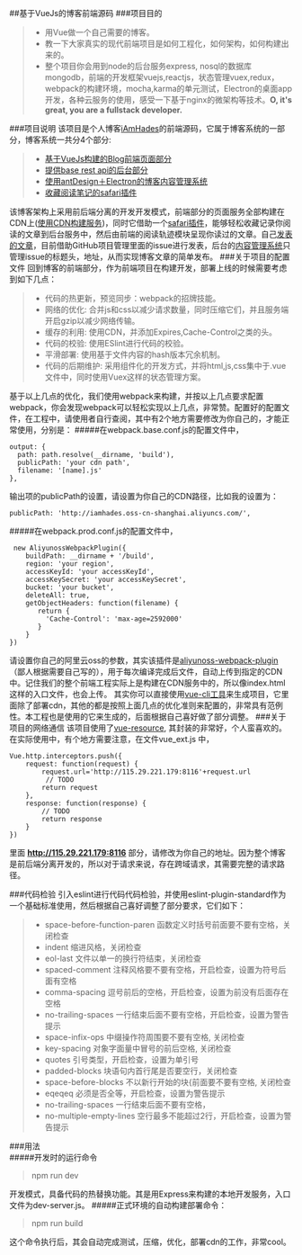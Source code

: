 ##基于VueJs的博客前端源码
###项目目的

> - 用Vue做一个自己需要的博客。
> - 教一下大家真实的现代前端项目是如何工程化，如何架构，如何构建出来的。
> - 整个项目你会用到node的后台服务express, nosql的数据库mongodb，前端的开发框架vuejs,reactjs，状态管理vuex,redux，webpack的构建环境，mocha,karma的单元测试，Electron的桌面app开发，各种云服务的使用，感受一下基于nginx的微架构等技术。**O, it's great, you are a fullstack developer.**

###项目说明
该项目是个人博客[iAmHades](http://www.iamhades.com)的前端源码，它属于博客系统的一部分，博客系统一共分4个部分:

> - [基于VueJs构建的Blog前端页面部分](https://github.com/iAmHades/blog-webui-vue) 
> - [提供base rest api的后台部分](https://github.com/iAmHades/blog)
> - [使用antDesign＋Electron的博客内容管理系统](https://github.com/iAmHades/blog-admin-client)
> - [收藏阅读笔记的safari插件](https://github.com/iAmHades/blog-safari-plugin)

该博客架构上采用前后端分离的开发开发模式，前端部分的页面服务全部构建在CDN上([使用CDN构建服务](https://github.com/iAmHades/articles/issues/1))，同时它借助一个[safari插件](https://github.com/iAmHades/blog-safari-plugin)，能够轻松收藏记录你阅读的文章到后台服务中，然后由前端的阅读轨迹模块呈现你读过的文章。自己[发表的文章](https://github.com/iAmHades/articles)，目前借助GitHub项目管理里面的issue进行发表，后台的[内容管理系统](https://github.com/iAmHades/blog-admin-client)只管理issue的标题头，地址，从而实现博客文章的简单发布。
###关于项目的配置文件
回到博客的前端部分，作为前端项目在构建开发，部署上线的时候需要考虑到如下几点：

> - 代码的热更新，预览同步：webpack的招牌技能。
> - 网络的优化: 合并js和css以减少请求数量，同时压缩它们，并且服务端开启gzip以减少网络传输。
> - 缓存的利用: 使用CDN，并添加Expires,Cache-Control之类的头。
> - 代码的校验: 使用ESlint进行代码的校验。
> - 平滑部署: 使用基于文件内容的hash版本冗余机制。
> - 代码的后期维护: 采用组件化的开发方式，并将html,js,css集中于.vue文件中，同时使用Vuex这样的状态管理方案。

基于以上几点的优化，我们使用webpack来构建，并按以上几点要求配置webpack，你会发现webpack可以轻松实现以上几点，非常赞。配置好的配置文件，在工程中，请使用者自行查阅，其中有2个地方需要修改为你自己的，才能正常使用，分别是：
#####在webpack.base.conf.js的配置文件中，

    output: {
      path: path.resolve(__dirname, 'build'),
      publicPath: 'your cdn path',
      filename: '[name].js'
    },
  输出项的publicPath的设置，请设置为你自己的CDN路径，比如我的设置为：
  

    publicPath: 'http://iamhades.oss-cn-shanghai.aliyuncs.com/',

#####在webpack.prod.conf.js的配置文件中，

     new AliyunossWebpackPlugin({
        buildPath: __dirname + '/build',
        region: 'your region',
        accessKeyId: 'your accessKeyId',
        accessKeySecret: 'your accessKeySecret',
        bucket: 'your bucket',
        deleteAll: true,
        getObjectHeaders: function(filename) {
           return {
             'Cache-Control': 'max-age=2592000'
           }
        }
    })
请设置你自己的阿里云oss的参数，其实该插件是[aliyunoss-webpack-plugin](https://www.npmjs.com/package/aliyunoss-webpack-plugin)（鄙人根据需要自己写的），用于每次编译完成后文件，自动上传到指定的CDN中。记住我们的整个前端工程实际上是构建在CDN服务中的，所以像index.html这样的入口文件，也会上传。
其实你可以直接使用[vue-cli工具](https://github.com/vuejs/vue-cli)来生成项目，它里面除了部署cdn，其他的都是按照上面几点的优化准则来配置的，非常具有范例性。本工程也是使用的它来生成的，后面根据自己喜好做了部分调整。
###关于项目的网络通信
该项目使用了[vue-resource](https://www.npmjs.com/package/vue-resource), 其封装的非常好，个人蛮喜欢的。在实际使用中，有个地方需要注意，在文件vue_ext.js 中，

    Vue.http.interceptors.push({
        request: function(request) {
            request.url='http://115.29.221.179:8116'+request.url
             // TODO
            return request
        },
        response: function(response) {
            // TODO
            return response
        }
    })
里面 **http://115.29.221.179:8116** 部分，请修改为你自己的地址。因为整个博客是前后端分离开发的，所以对于请求来说，存在跨域请求，其需要完整的请求路径。

###代码检验
引入eslint进行代码代码检验，并使用eslint-plugin-standard作为一个基础标准使用，然后根据自己喜好调整了部分要求，它们如下：

> - space-before-function-paren  函数定义时括号前面要不要有空格，关闭检查
> - indent 缩进风格，关闭检查
> - eol-last 文件以单一的换行符结束，关闭检查
> - spaced-comment 注释风格要不要有空格，开启检查，设置为符号后面有空格
> - comma-spacing 逗号前后的空格，开启检查，设置为前没有后面存在空格
> - no-trailing-spaces 一行结束后面不要有空格，开启检查，设置为警告提示
> - space-infix-ops  中缀操作符周围要不要有空格, 关闭检查
> - key-spacing 对象字面量中冒号的前后空格, 关闭检查
> - quotes 引号类型，开启检查，设置为单引号
> - padded-blocks  块语句内首行尾是否要空行，关闭检查
> - space-before-blocks 不以新行开始的块{前面要不要有空格, 关闭检查
> - eqeqeq  必须是否全等，开启检查，设置为警告提示
> - no-trailing-spaces 一行结束后面不要有空格，
> - no-multiple-empty-lines 空行最多不能超过2行，开启检查，设置为警告提示 


###用法  
#####开发时的运行命令  
> npm run dev 

开发模式，具备代码的热替换功能。其是用Express来构建的本地开发服务，入口文件为dev-server.js。
#####正式环境的自动构建部署命令：  
> npm run build

这个命令执行后，其会自动完成测试，压缩，优化，部署cdn的工作，非常cool。

